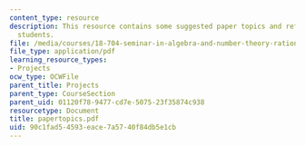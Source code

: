 ```yaml
---
content_type: resource
description: This resource contains some suggested paper topics and references for
  students.
file: /media/courses/18-704-seminar-in-algebra-and-number-theory-rational-points-on-elliptic-curves-fall-2004/90c1fad54593eace7a5740f84db5e1cb_papertopics.pdf
file_type: application/pdf
learning_resource_types:
- Projects
ocw_type: OCWFile
parent_title: Projects
parent_type: CourseSection
parent_uid: 01120f78-9477-cd7e-5075-23f35874c938
resourcetype: Document
title: papertopics.pdf
uid: 90c1fad5-4593-eace-7a57-40f84db5e1cb
---
```

